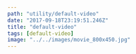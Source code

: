```yaml
---
path: "utility/default-video"
date: "2017-09-18T23:19:51.246Z"
title: "default-video"
tags: [default-video]
image: "../../images/movie_800x450.jpg"
---
```

